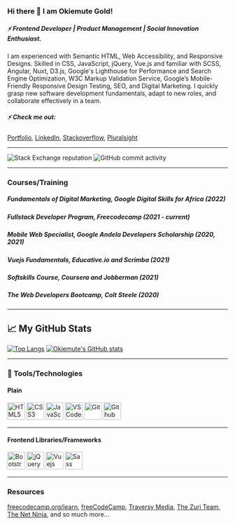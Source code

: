 ### Hi there 👋 I am Okiemute Gold!
##### ⚡ Frontend Developer | Product Management | Social Innovation Enthusiast.
I am experienced with Semantic HTML, Web Accessibility, and Responsive Designs. 
Skilled in CSS, JavaScript, jQuery, Vue.js and familiar with SCSS, Angular, Nuxt, D3.js, Google's Lighthouse for Performance and Search Engine Optimization, W3C Markup Validation Service, Google’s Mobile-Friendly Responsive Design Testing, SEO, and Digital Marketing.
I quickly grasp new software development fundamentals, adapt to new roles, and collaborate effectively in a team.

##### ⚡ Check me out:
<a href="https://okiemute-portfolio.netlify.app/">Portfolio</a>,    <a href="https://www.linkedin.com/in/okiemute-gold">LinkedIn</a>,    <!-- <a href="https://twitter.com/okiemute_gold">Twitter</a>,  -->   <a href="https://stackoverflow.com/users/14235396/okiemute-gold">Stackoverflow</a>,   <a href="https://app.pluralsight.com/profile/okiemute-gold">Pluralsight</a>

-------
![Stack Exchange reputation](https://img.shields.io/stackexchange/stackoverflow/r/14235396)
![GitHub commit activity](https://img.shields.io/github/commit-activity/w/OkiemuteGold/OkiemuteGold)

-------
### Courses/Training
<!-- ##### Zuri Backend Training - Nodejs (current) -->
##### Fundamentals of Digital Marketing, Google Digital Skills for Africa (2022)
##### Fullstack Developer Program, Freecodecamp (2021 - current)
##### Mobile Web Specialist, Google Andela Developers Scholarship (2020, 2021)
##### Vuejs Fundamentals, Educative.io and Scrimba (2021)
##### Softskills Course, Coursera and Jobberman (2021)
##### The Web Developers Bootcamp, Colt Steele (2020)

-------
## &#x1f4c8; My GitHub Stats

[![Top Langs](https://github-readme-stats.vercel.app/api/top-langs/?username=OkiemuteGold&hide=java,html,css&theme=radical)](https://github.com/anuraghazra/github-readme-stats)   [![Okiemute's GitHub stats](https://github-readme-stats.vercel.app/api?username=OkiemuteGold&theme=radical)](https://github.com/anuraghazra/github-readme-stats)

-------
### 🧰 Tools/Technologies
#### Plain
<img src="https://cdn.worldvectorlogo.com/logos/html5.svg" alt="HTML5" width="40" height="40" title="HTML5">   <img src="https://cdn.worldvectorlogo.com/logos/css-5.svg" alt="CSS3" width="40" height="40" title="CSS3">   <img src="https://cdn.worldvectorlogo.com/logos/logo-javascript.svg" alt="JavaScript" width="40" height="40" title="JavaScript">   <img src="https://cdn.worldvectorlogo.com/logos/visual-studio-code-1.svg" alt="VS Code" width="40" height="40" title="VS Code">   <img src="https://cdn.worldvectorlogo.com/logos/git-icon.svg" alt="Git" width="40" height="40" title="Git">   <img src="https://cdn.worldvectorlogo.com/logos/github-icon-1.svg" alt="Github" width="40" height="40" title="Github">

-------
#### Frontend Libraries/Frameworks
<img src="https://cdn.worldvectorlogo.com/logos/bootstrap-4.svg" alt="Bootstrap" width="40" height="40" title="Bootstrap">   <!-- <img src="https://cdn.worldvectorlogo.com/logos/tailwind-css-2.svg" alt="Tailwind CSS" width="40" height="40" title="Tailwind CSS"> -->    <img src="https://cdn.worldvectorlogo.com/logos/jquery.svg" alt="jQuery" width="40" height="40" title="jQuery">   <img src="https://cdn.worldvectorlogo.com/logos/vue-js-1.svg" alt="Vuejs" width="40" height="40" title="Vuejs">   <img src="https://cdn.worldvectorlogo.com/logos/sass-1.svg" alt="Sass" width="40" height="40" title="Sass">

<!-- #### Backend -->
<!-- <img src="https://cdn.worldvectorlogo.com/logos/nodejs.svg" alt="Nodejs" width="40" height="40" title="Nodejs"> -->
<!-- <img src="https://cdn.worldvectorlogo.com/logos/express-109.svg" alt="Expressjs" width="40" height="40" title="Expressjs"> -->
<!-- <img src="https://cdn.worldvectorlogo.com/logos/mongodb.svg" alt="MongoDB" width="40" height="40" title="MongoDB"> -->

-------
<!-- ### ✨ I’m currently learning ✨
<img src="https://cdn.worldvectorlogo.com/logos/nodejs.svg" alt="Nodejs" width="50" height="50" title="Nodejs">   <img src="https://cdn.worldvectorlogo.com/logos/express-109.svg" alt="Expressjs" width="50" height="50" title="Expressjs">   <img src="https://cdn.worldvectorlogo.com/logos/mongodb.svg" alt="MongoDB" width="50" height="50" title="MongoDB">  -->

### Resources
<a href ="https://www.freecodecamp.org/learn">freecodecamp.org/learn</a>,   <a href ="https://www.youtube.com/channel/UC8butISFwT-Wl7EV0hUK0BQ">freeCodeCamp</a>,   <a href ="https://www.youtube.com/channel/UC29ju8bIPH5as8OGnQzwJyA">Traversy Media</a>,   <a href ="https://www.youtube.com/channel/UCCZYGgIn2X1I8mortBJ5UUw">The Zuri Team</a>,   <a href ="https://www.youtube.com/channel/UCW5YeuERMmlnqo4oq8vwUpg">The Net Ninja</a>,   and so much more...

<!--
**OkiemuteGold/OkiemuteGold** is a ✨ _special_ ✨ repository because its `README.md` (this file) appears on your GitHub profile.

Here are some ideas to get you started:

- 🔭 I’m currently working on ...
- 🌱 I’m currently learning ...
- 👯 I’m looking to collaborate on ...
- 🤔 I’m looking for help with ...
- 💬 Ask me about ...
- 📫 How to reach me: ...
- 😄 Pronouns: ...
- ⚡ Fun fact: ...
-->
